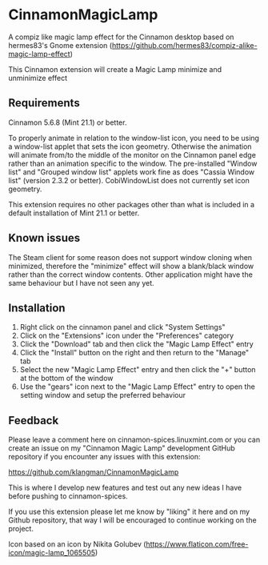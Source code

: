 # CinnamonMagicLamp

A compiz like magic lamp effect for the Cinnamon desktop based on hermes83's Gnome extension (https://github.com/hermes83/compiz-alike-magic-lamp-effect)

This Cinnamon extension will create a Magic Lamp minimize and unminimize effect

## Requirements

Cinnamon 5.6.8 (Mint 21.1) or better.

To properly animate in relation to the window-list icon, you need to be using a window-list applet that sets the icon geometry. Otherwise the animation will animate from/to the middle of the monitor on the Cinnamon panel edge rather than an animation specific to the window. The pre-installed "Window list" and "Grouped window list" applets work fine as does "Cassia Window list" (version 2.3.2 or better). CobiWindowList does not currently set icon geometry.

This extension requires no other packages other than what is included in a default installation of Mint 21.1 or better.

## Known issues

The Steam client for some reason does not support window cloning when minimized, therefore the "minimize" effect will show a blank/black window rather than the correct window contents. Other application might have the same behaviour but I have not seen any yet.

## Installation

1. Right click on the cinnamon panel and click "System Settings"
2. Click on the "Extensions" icon under the "Preferences" category
3. Click the "Download" tab and then click the "Magic Lamp Effect" entry
4. Click the "Install" button on the right and then return to the "Manage" tab
6. Select the new "Magic Lamp Effect" entry and then click the "+" button at the bottom of the window
7. Use the "gears" icon next to the "Magic Lamp Effect" entry to open the setting window and setup the preferred behaviour

## Feedback

Please leave a comment here on cinnamon-spices.linuxmint.com or you can create an issue on my "Cinnamon Magic Lamp" development GitHub repository if you encounter any issues with this extension:

https://github.com/klangman/CinnamonMagicLamp

This is where I develop new features and test out any new ideas I have before pushing to cinnamon-spices.

If you use this extension please let me know by "liking" it here and on my Github repository, that way I will be encouraged to continue working on the project.

Icon based on an icon by Nikita Golubev (https://www.flaticon.com/free-icon/magic-lamp_1065505)
